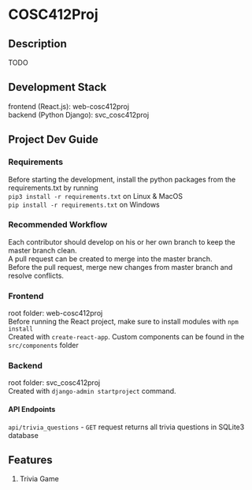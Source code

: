 # COSC412Proj
## Description
TODO

## Development Stack
frontend (React.js): web-cosc412proj   
backend (Python Django): svc_cosc412proj

## Project Dev Guide

### Requirements  
Before starting the development, install the python packages from the requirements.txt by running   
`pip3 install -r requirements.txt` on Linux & MacOS  
`pip install -r requirements.txt` on Windows  

### Recommended Workflow  
Each contributor should develop on his or her own branch to keep the master branch clean.  
A pull request can be created to merge into the master branch.  
Before the pull request, merge new changes from master branch and resolve conflicts.  

### Frontend
root folder: web-cosc412proj  
Before running the React project, make sure to install modules with `npm install`     
Created with `create-react-app`. Custom components can be found in the `src/components` folder  

### Backend
root folder: svc_cosc412proj  
Created with `django-admin startproject` command.

#### API Endpoints
`api/trivia_questions` - `GET` request returns all trivia questions in SQLite3 database

## Features
1. Trivia Game
